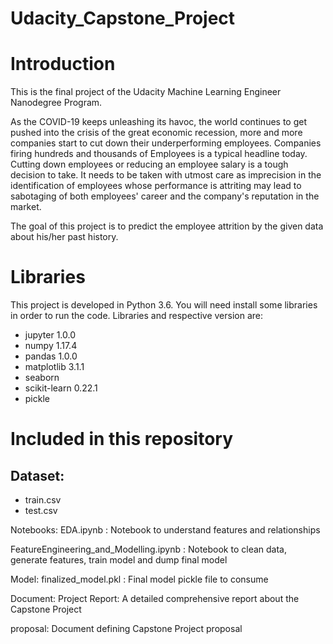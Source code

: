 # Udacity_Capstone_Project

# Introduction
This is the final project of the Udacity Machine Learning Engineer Nanodegree Program.

As the COVID-19 keeps unleashing its havoc, the world continues to get pushed into the crisis of the great economic recession, more and more companies start to cut down their underperforming employees. Companies firing hundreds and thousands of Employees is a typical headline today. Cutting down employees or reducing an employee salary is a tough decision to take. It needs to be taken with utmost care as imprecision in the identification of employees whose performance is attriting may lead to sabotaging of both employees' career and the company's reputation in the market.

The goal of this project is to predict the employee attrition by the given data about his/her past history.

# Libraries
This project is developed in Python 3.6.
You will need install some libraries in order to run the code.
Libraries and respective version are:

* jupyter 1.0.0
* numpy 1.17.4
* pandas 1.0.0
* matplotlib 3.1.1
* seaborn
* scikit-learn 0.22.1
* pickle

# Included in this repository

## Dataset:
* train.csv
* test.csv

Notebooks:
EDA.ipynb : Notebook to understand features and relationships

FeatureEngineering_and_Modelling.ipynb : Notebook to clean data, generate features, train model and dump final model

Model:
finalized_model.pkl : Final model pickle file to consume

Document:
Project Report: A detailed comprehensive report about the  Capstone Project

proposal: Document defining Capstone Project proposal




